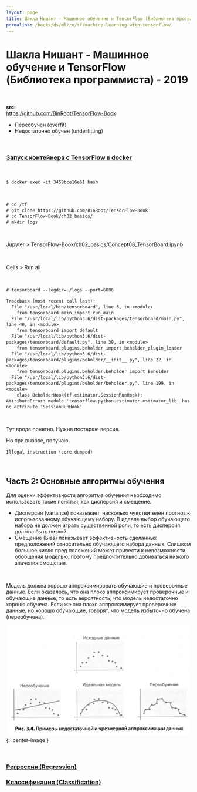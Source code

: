 ```yaml
---
layout: page
title: Шакла Нишант - Машинное обучение и TensorFlow (Библиотека программиста) - 2019
permalink: /books/ds/ml/ru/tf/machine-learning-with-tensorflow/
---
```


# Шакла Нишант - Машинное обучение и TensorFlow (Библиотека программиста) - 2019

<br/>

**src:**  
https://github.com/BinRoot/TensorFlow-Book

- Переобучен (overfit)
- Недо­статочно обучен (underfitting)

<!--

<br/>

### Клонировать репозиторий книги

В новом окне jupyter выполнить

    !git clone https://github.com/BinRoot/TensorFlow-Book

-->

<br/>

### [Запуск контейнера с TensorFlow в docker](/ds/ai/devtools/python/docker/)

<br/>

    $ docker exec -it 3459bce16e61 bash

<br/>

    # cd /tf
    # git clone https://github.com/BinRoot/TensorFlow-Book
    # cd TensorFlow-Book/ch02_basics/
    # mkdir logs

<br/>

Jupyter > TensorFlow-Book/ch02_basics/Concept08_TensorBoard.ipynb

<br/>

Cells > Run all

<br/>

    # tensorboard --logdir=./logs --port=6006

```
Traceback (most recent call last):
  File "/usr/local/bin/tensorboard", line 6, in <module>
    from tensorboard.main import run_main
  File "/usr/local/lib/python3.6/dist-packages/tensorboard/main.py", line 40, in <module>
    from tensorboard import default
  File "/usr/local/lib/python3.6/dist-packages/tensorboard/default.py", line 39, in <module>
    from tensorboard.plugins.beholder import beholder_plugin_loader
  File "/usr/local/lib/python3.6/dist-packages/tensorboard/plugins/beholder/__init__.py", line 22, in <module>
    from tensorboard.plugins.beholder.beholder import Beholder
  File "/usr/local/lib/python3.6/dist-packages/tensorboard/plugins/beholder/beholder.py", line 199, in <module>
    class BeholderHook(tf.estimator.SessionRunHook):
AttributeError: module 'tensorflow.python.estimator.estimator_lib' has no attribute 'SessionRunHook'
```

<br/>

Тут вроде понятно. Нужна постарше версия.

Но при вызове, получаю.

    Illegal instruction (core dumped)

<br/>

## Часть 2: Основные алгоритмы обучения

Для оценки эффективности алгоритма обучения необходимо использовать
такие понятия, как дисперсия и смещение.

- Дисперсия (variance) показывает, насколько чувствителен прогноз к ис­пользованному обучающему набору. В идеале выбор обучающего набора не
  должен играть существенной роли, то есть дисперсия должна быть низкой.
- Смещение (Ьias) показывает эффективность сделанных предположений
  относительно обучающего набора данных. Слишком большое число пред­
  положений может привести к невозможности обобщения моделью, поэтому
  предпочтительно добиваться низкого значения смещения.

<br/>

Модель должна хорошо аппроксимировать обу­чающие и проверочные данные. Если оказалось, что она плохо аппроксимирует проверочные и обучающие данные, то есть вероятность, что модель недостаточно хорошо обучена.
Если же она плохо аппроксимирует проверочные данные, но хорошо обучающие, говорят, что модель избыточно обучена (переобучена).

![Пример недостаточной и чрезмерной аппроксимации данных](/img/books/ds/ml/machine-learning-with-tensorflow/pic1.png 'Пример недостаточной и чрезмерной аппроксимации данных'){: .center-image }

<br/>

### [Регрессия (Regression)](/books/ds/ml/ru/tf/machine-learning-with-tensorflow/regression/)

### [Классификация (Classification)](/books/ds/ml/ru/tf/machine-learning-with-tensorflow/classification/)
